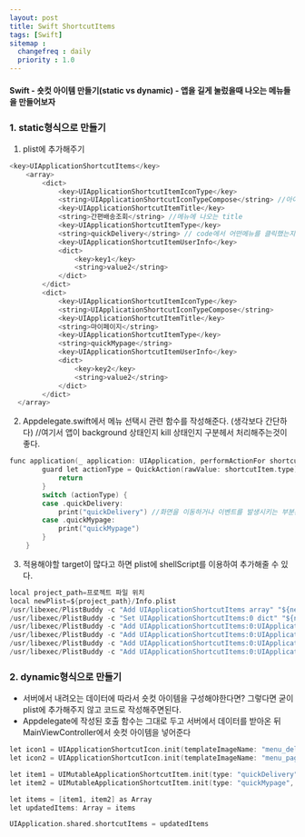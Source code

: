 ```yaml
---
layout: post
title: Swift ShortcutItems
tags: [Swift]
sitemap :
  changefreq : daily
  priority : 1.0
---
```



#### Swift - 숏컷 아이템 만들기(static vs dynamic) - 앱을 길게 눌렀을때 나오는 메뉴들을 만들어보자

### 1. static형식으로 만들기
1. plist에 추가해주기

```c
<key>UIApplicationShortcutItems</key>
	<array>
		<dict>
			<key>UIApplicationShortcutItemIconType</key>
			<string>UIApplicationShortcutIconTypeCompose</string> //아이콘
			<key>UIApplicationShortcutItemTitle</key>
			<string>간편배송조회</string> //메뉴에 나오는 title
			<key>UIApplicationShortcutItemType</key>
			<string>quickDelivery</string> // code에서 어떤메뉴를 클릭했는지 확인하는 구분값
			<key>UIApplicationShortcutItemUserInfo</key>
			<dict>
				<key>key1</key>
				<string>value2</string>
			</dict>
		</dict>
		<dict>
			<key>UIApplicationShortcutItemIconType</key>
			<string>UIApplicationShortcutIconTypeCompose</string>
			<key>UIApplicationShortcutItemTitle</key>
			<string>마이페이지</string>
			<key>UIApplicationShortcutItemType</key>
			<string>quickMypage</string>
			<key>UIApplicationShortcutItemUserInfo</key>
			<dict>
				<key>key2</key>
				<string>value2</string>
			</dict>
		</dict>
  </array>
```

2. Appdelegate.swift에서 메뉴 선택시 관련 함수를 작성해준다. (생각보다 간단하다) //여기서 앱이 background 상태인지 kill 상태인지 구분헤서 처리해주는것이 좋다.

```c
func application(_ application: UIApplication, performActionFor shortcutItem: UIApplicationShortcutItem, completionHandler: @escaping (Bool) -> Void) {        
        guard let actionType = QuickAction(rawValue: shortcutItem.type) else {
            return
        }
        switch (actionType) {
        case .quickDelivery:
            print("quickDelivery") //화면을 이동하거나 이벤트를 발생시키는 부분은 이 영역에서 처리해주면 된다.
        case .quickMypage:
            print("quickMypage")
        }
    }
```

3. 적용해야할 target이 많다고 하면 plist에 shellScript를 이용하여 추가해줄 수 있다.
```c
local project_path=프로젝트 파일 위치
local newPlist=${project_path}/Info.plist
/usr/libexec/PlistBuddy -c "Add UIApplicationShortcutItems array" "${newPlist}"
/usr/libexec/PlistBuddy -c "Set UIApplicationShortcutItems:0 dict" "${newPlist}"
/usr/libexec/PlistBuddy -c "Add UIApplicationShortcutItems:0:UIApplicationShortcutItemIconType string UIApplicationShortcutIconTypeCompose" "${newPlist}"
/usr/libexec/PlistBuddy -c "Add UIApplicationShortcutItems:0:UIApplicationShortcutItemTitle string 간편배송조회" "${newPlist}"
/usr/libexec/PlistBuddy -c "Add UIApplicationShortcutItems:0:UIApplicationShortcutItemType string quickDelivery" "${newPlist}"
/usr/libexec/PlistBuddy -c "Add UIApplicationShortcutItems:0:UIApplicationShortcutItemUserInfo:key4 string value4" "${newPlist}"
```

### 2. dynamic형식으로 만들기
- 서버에서 내려오는 데이터에 따라서 숏컷 아이템을 구성해야한다면? 그렇다면 굳이 plist에 추가해주지 않고 코드로 작성해주면된다.
- Appdelegate에 작성된 호출 함수는 그대로 두고 서버에서 데이터를 받아온 뒤 MainViewController에서 숏컷 아이템을 넣어준다

```c
let icon1 = UIApplicationShortcutIcon.init(templateImageName: "menu_delivery") //아이콘 이름
let icon2 = UIApplicationShortcutIcon.init(templateImageName: "menu_page")

let item1 = UIMutableApplicationShortcutItem.init(type: "quickDelivery", localizedTitle: "간편배송조회", localizedSubtitle: "", icon: icon1, userInfo: nil)
let item2 = UIMutableApplicationShortcutItem.init(type: "quickMypage", localizedTitle: "마이페이지", localizedSubtitle: "", icon: icon2, userInfo: nil)

let items = [item1, item2] as Array
let updatedItems: Array = items

UIApplication.shared.shortcutItems = updatedItems
```











